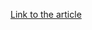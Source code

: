 [Link to the article](https://blog.trendmicro.com/trendlabs-security-intelligence/tropic-trooper-new-strategy/)
